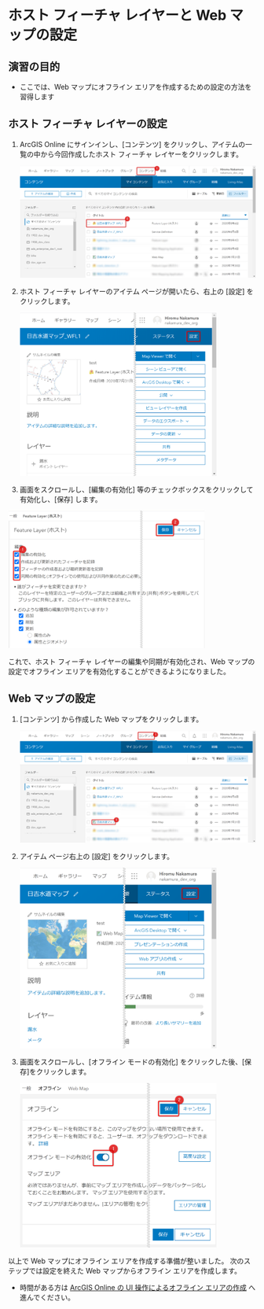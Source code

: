 # ホスト フィーチャ レイヤーと Web マップの設定

## 演習の目的
- ここでは、Web マップにオフライン エリアを作成するための設定の方法を習得します

## ホスト フィーチャ レイヤーの設定

1. ArcGIS Online にサインインし、[コンテンツ] をクリックし、アイテムの一覧の中から今回作成したホスト フィーチャ レイヤーをクリックします。

   <img src="./img/host_fl_setting.png" width="550px">  

1. ホスト フィーチャ レイヤーのアイテム ページが開いたら、右上の [設定] をクリックします。

   <img src="./img/host_fl_setting_2.png" width="400px">

1.  画面をスクロールし、[編集の有効化] 等のチェックボックスをクリックして有効化し、[保存] します。

   <img src="./img/host_fl_setting_3.png" width="400px">

   これで、ホスト フィーチャ レイヤーの編集や同期が有効化され、Web マップの設定でオフライン エリアを有効化することができるようになりました。


## Web マップの設定

1. [コンテンツ] から作成した Web マップをクリックします。

   <img src="./img/web_map_setting.png" width="550px">

1. アイテム ページ右上の [設定] をクリックします。

   <img src="./img/web_map_setting_2.png" width="400px">

1. 画面をスクロールし、[オフライン モードの有効化] をクリックした後、[保存]をクリックします。

   <img src="./img/web_map_setting_3.png" width="400px">

以上で Web マップにオフライン エリアを作成する準備が整いました。
次のステップでは設定を終えた Web マップからオフライン エリアを作成します。

- 時間がある方は [ArcGIS Online の UI 操作によるオフライン エリアの作成](offline_area_agol.md) へ進んでください。
